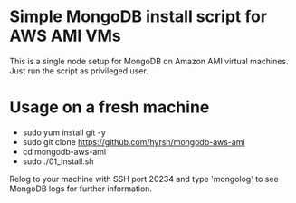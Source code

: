 # Simple MongoDB install script for AWS AMI VMs

This is a single node setup for MongoDB on Amazon AMI virtual machines. Just run the script as privileged user.

# Usage on a fresh machine

- sudo yum install git -y
- sudo git clone https://github.com/hyrsh/mongodb-aws-ami
- cd mongodb-aws-ami
- sudo ./01_install.sh

Relog to your machine with SSH port 20234 and type 'mongolog' to see MongoDB logs for further information.

